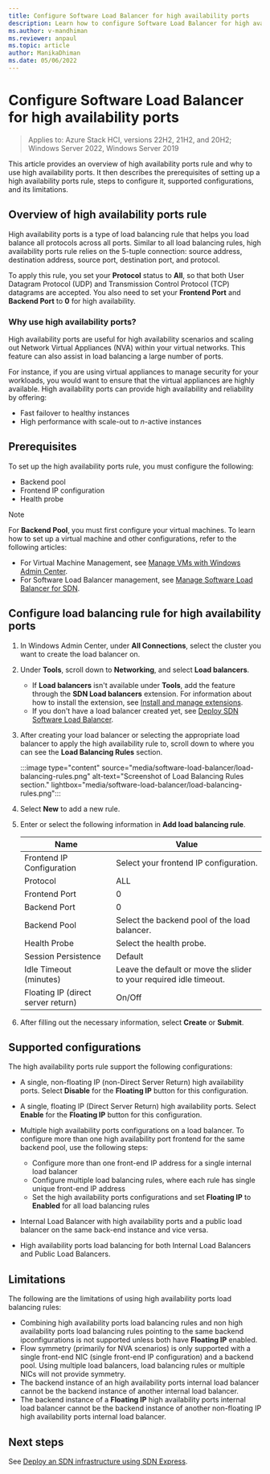 ```yaml
---
title: Configure Software Load Balancer for high availability ports
description: Learn how to configure Software Load Balancer for high availability ports.
ms.author: v-mandhiman
ms.reviewer: anpaul
ms.topic: article
author: ManikaDhiman
ms.date: 05/06/2022
---
```


# Configure Software Load Balancer for high availability ports

> Applies to: Azure Stack HCI, versions 22H2, 21H2, and 20H2; Windows Server 2022, Windows Server 2019

This article provides an overview of high availability ports rule and why to use high availability ports. It then describes the prerequisites of setting up a high availability ports rule, steps to configure it, supported configurations, and its limitations.
 
## Overview of high availability ports rule

High availability ports is a type of load balancing rule that helps you load balance all protocols across all ports. Similar to all load balancing rules, high availability ports rule relies on the 5-tuple connection: source address, destination address, source port, destination port, and protocol. 

To apply this rule, you set your **Protocol** status to **All**, so that both User Datagram Protocol (UDP) and Transmission Control Protocol (TCP) datagrams are accepted. You also need to set your **Frontend Port** and **Backend Port** to **0** for high availability.

### Why use high availability ports?

High availability ports are useful for high availability scenarios and scaling out Network Virtual Appliances (NVA) within your virtual networks. This feature can also assist in load balancing a large number of ports.

For instance, if you are using virtual appliances to manage security for your workloads, you would want to ensure that the virtual appliances are highly available. High availability ports can provide high availability and reliability by offering:

- Fast failover to healthy instances
- High performance with scale-out to *n*-active instances

## Prerequisites

To set up the high availability ports rule, you must configure the following:

- Backend pool
- Frontend IP configuration
- Health probe

> [!NOTE]
> For **Backend Pool**, you must first configure your virtual machines. To learn how to set up a virtual machine and other configurations, refer to the following articles:
>
> - For Virtual Machine Management, see [Manage VMs with Windows Admin Center](../manage/vm.md).
> - For Software Load Balancer management, see [Manage Software Load Balancer for SDN](../manage/load-balancers.md).

## Configure load balancing rule for high availability ports

1. In Windows Admin Center, under **All Connections**, select the cluster you want to create the load balancer on.
1. Under **Tools**, scroll down to **Networking**, and select **Load balancers**.
    - If **Load balancers** isn't available under **Tools**, add the feature through the **SDN Load balancers** extension. For information about how to install the extension, see [Install and manage extensions](/windows-server/manage/windows-admin-center/configure/using-extensions).
    - If you don't have a load balancer created yet, see [Deploy SDN Software Load Balancer](../deploy/sdn-wizard.md#deploy-sdn-software-load-balancer).

1. After creating your load balancer or selecting the appropriate load balancer to apply the high availability rule to, scroll down to where you can see the **Load Balancing Rules** section.

    :::image type="content" source="media/software-load-balancer/load-balancing-rules.png" alt-text="Screenshot of Load Balancing Rules section." lightbox="media/software-load-balancer/load-balancing-rules.png":::

1. Select **New** to add a new rule.
1. Enter or select the following information in **Add load balancing rule**.

    | Name | Value |
    |----- | -------------------------- |
    | Frontend IP Configuration | Select your frontend IP configuration. |
    | Protocol | ALL |
    | Frontend Port | 0 |
    | Backend Port | 0 |
    | Backend Pool | Select the backend pool of the load balancer. |
    | Health Probe | Select the health probe. |
    | Session Persistence | Default |
    | Idle Timeout (minutes) | Leave the default or move the slider to your required idle timeout. |
    | Floating IP (direct server return) | On/Off|

1. After filling out the necessary information, select **Create** or **Submit**.

## Supported configurations

The high availability ports rule support the following configurations:

- A single, non-floating IP (non-Direct Server Return) high availability ports. Select **Disable** for the **Floating IP** button for this configuration.

- A single, floating IP (Direct Server Return) high availability ports. Select **Enable** for the **Floating IP** button for this configuration.

- Multiple high availability ports configurations on a load balancer. To configure more than one high availability port frontend for the same backend pool, use the following steps:

    - Configure more than one front-end IP address for a single internal load balancer
    - Configure multiple load balancing rules, where each rule has single unique front-end IP address
    - Set the high availability ports configurations and set **Floating IP** to **Enabled** for all load balancing rules

- Internal Load Balancer with high availability ports and a public load balancer on the same back-end instance and vice versa.

- High availability ports load balancing for both Internal Load Balancers and Public Load Balancers.

## Limitations

The following are the limitations of using high availability ports load balancing rules:

- Combining high availability ports load balancing rules and non high availability ports load balancing rules pointing to the same backend ipconfigurations is not supported unless both have **Floating IP** enabled.
- Flow symmetry (primarily for NVA scenarios) is only supported with a single front-end NIC (single front-end IP configuration) and a backend pool. Using multiple load balancers, load balancing rules or multiple NICs will not provide symmetry.
- The backend instance of an high availability ports internal load balancer cannot be the backend instance of another internal load balancer.
- The backend instance of a **Floating IP** high availability ports internal load balancer cannot be the backend instance of another non-floating IP high availability ports internal load balancer.

## Next steps

See [Deploy an SDN infrastructure using SDN Express](sdn-express.md).
